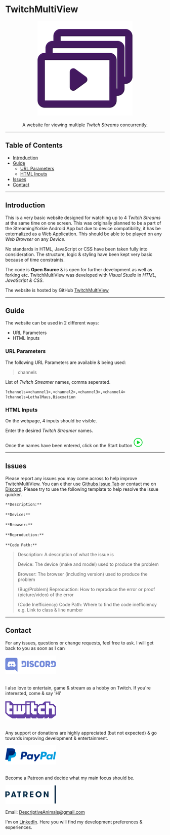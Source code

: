 # TwitchMultiView

<p align="center">
  <img src="https://github.com/LethalMaus/TwitchMultiView/blob/master/img/logo.png"><br><br>
  A website for viewing multiple <i>Twitch Streams</i> concurrently.
</p>

---

## Table of Contents

+ [Introduction](#introduction)
+ [Guide](#guide)
  + [URL Parameters](url-parameters)
  + [HTML Inputs](#html-inputs)
+ [Issues](#issues)
+ [Contact](#contact)

---

## Introduction

This is a very basic website designed for watching up to 4 *Twitch Streams* at the same time on one screen.
This was originally planned to be a part of the StreamingYorkie Android App but due to device compatibility, it has be externalized as a Web Application.
This should be able to be played on any *Web Browser* on any *Device*.

No standards in HTML, JavaScript or CSS have been taken fully into consideration.
The structure, logic & styling have been kept very basic because of time constraints.

The code is **Open Source** & is open for further development as well as forking etc.
TwitchMultiView was developed with *Visual Studio* in *HTML, JavaScript & CSS*.

The website is hosted by GitHub
[TwitchMultiView](https://lethalmaus.github.io/TwitchMultiView/)

---

## Guide

The website can be used in 2 different ways:
+ URL Parameters
+ HTML Inputs

### URL Parameters

The following URL Parameters are available & being used:

> channels

List of *Twitch Streamer* names, comma seperated.

```
?channels=<channel1>,<channel2>,<channel3>,<channel4>
?channels=LethalMaus,Biaxxation
```

### HTML Inputs

On the webpage, 4 inputs should be visible.

Enter the desired *Twitch Streamer* names.

Once the names have been entered, click on the Start button <img src="https://github.com/LethalMaus/TwitchMultiView/blob/master/img/start.png" height="30" width="30">

---

## Issues

Please report any issues you may come across to help improve TwitchMultiView.
You can either use [Githubs Issue Tab](https://github.com/LethalMaus/TwitchMultiView/issues/new) or contact me on [Discord](https://discord.gg/asZsz2F).
Please try to use the following template to help resolve the issue quicker.

```
**Description:**

**Device:**

**Browser:**

**Reproduction:**

**Code Path:**

```

> Description: A description of what the issue is
>
> Device: The device (make and model) used to produce the problem
>
> Browser: The browser (including version) used to produce the problem
>
> (Bug/Problem) Reproduction: How to reproduce the error or proof (picture/video) of the error
>
> (Code Inefficiency) Code Path: Where to find the code inefficiency e.g. Link to class & line number

---

## Contact

For any issues, questions or change requests, feel free to ask. I will get back to you as soon as I can

<a href="https://discord.gg/asZsz2F">
  <img src="https://github.com/LethalMaus/TwitchMultiView/blob/master/img/discord.png" height="60"> 
</a><br><br>

I also love to entertain, game & stream as a hobby on Twitch. If you're interested, come & say 'Hi'

<a href="https://www.twitch.tv/lethalmaus">
  <img src="https://github.com/LethalMaus/TwitchMultiView/blob/master/img/twitch.png" height="60">
</a><br><br>

Any support or donations are highly appreciated (but not expected) & go towards improving development & entertainment.

<a href="https://paypal.me/JamesCullimore/2,50">
  <img src="https://github.com/LethalMaus/TwitchMultiView/blob/master/img/paypal.png" height="60">
</a><br><br>

Become a Patreon and decide what my main focus should be.

<a href="https://www.patreon.com/LethalMaus/creators">
  <img src="https://github.com/LethalMaus/TwitchMultiView/blob/master/img/patreon.png" height="60">
</a><br>

Email: <DescriptiveAnimals@gmail.com>

I'm on [LinkedIn](https://www.linkedin.com/in/james-cullimore-042ab397/). Here you will find my development preferences & experiences.
